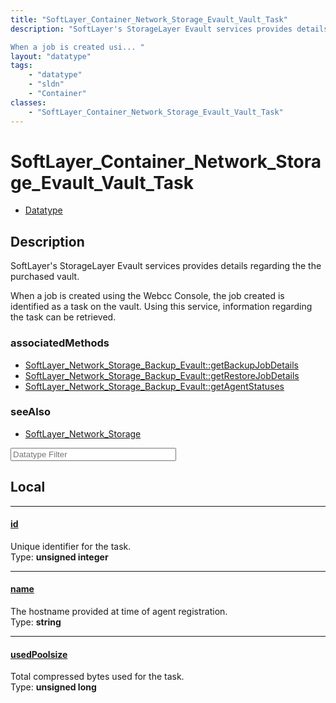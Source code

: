 ```yaml
---
title: "SoftLayer_Container_Network_Storage_Evault_Vault_Task"
description: "SoftLayer's StorageLayer Evault services provides details regarding the the purchased vault. 

When a job is created usi... "
layout: "datatype"
tags:
    - "datatype"
    - "sldn"
    - "Container"
classes:
    - "SoftLayer_Container_Network_Storage_Evault_Vault_Task"
---
```


# SoftLayer_Container_Network_Storage_Evault_Vault_Task
<div id='service-datatype'>
    <ul id='sldn-reference-tabs'>
        <li id='datatype'> <a href='/reference/datatypes/SoftLayer_Container_Network_Storage_Evault_Vault_Task' >Datatype</a></li>
    </ul>
</div>

## Description 
SoftLayer's StorageLayer Evault services provides details regarding the the purchased vault. 

When a job is created using the Webcc Console, the job created is identified as a task on the vault. Using this service, information regarding the task can be retrieved. 




### associatedMethods

*  [SoftLayer_Network_Storage_Backup_Evault::getBackupJobDetails](/reference/services/SoftLayer_Network_Storage_Backup_Evault/getBackupJobDetails )
*  [SoftLayer_Network_Storage_Backup_Evault::getRestoreJobDetails](/reference/services/SoftLayer_Network_Storage_Backup_Evault/getRestoreJobDetails )
*  [SoftLayer_Network_Storage_Backup_Evault::getAgentStatuses](/reference/services/SoftLayer_Network_Storage_Backup_Evault/getAgentStatuses )



### seeAlso

* [SoftLayer_Network_Storage](/reference/services/SoftLayer_Network_Storage )




<!-- Filer BEGIN -->
<div class="view-filters">
        <div class="clearfix">
            <div class="search-input-box">
                <input placeholder="Datatype Filter" onkeyup="titleSearch(inputId='prop-input', divId='properties', elementClass='prop-row')" 
                    type="text" id="prop-input" value="" size="30" maxlength="128" class="form-text">
            </div>
        </div>
</div>
<!-- Filer END -->

<div id="properties" class="content">
<div id="localProperties" class="prop-content" >

## Local
<div class="prop-row">

-----
[id]: #id
#### [id]
Unique identifier for the task.  
<span class="type-label">Type: </span>**unsigned integer**


</div>
<div class="prop-row">

-----
[name]: #name
#### [name]
The hostname provided at time of agent registration.  
<span class="type-label">Type: </span>**string**


</div>
<div class="prop-row">

-----
[usedPoolsize]: #usedpoolsize
#### [usedPoolsize]
Total compressed bytes used for the task.  
<span class="type-label">Type: </span>**unsigned long**


</div>
</div>
<!-- LOCAL PROPERTY END -->

</div>


